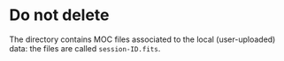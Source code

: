 # Do not delete

The directory contains MOC files associated to the local (user-uploaded) data:
the files are called `session-ID.fits`.
